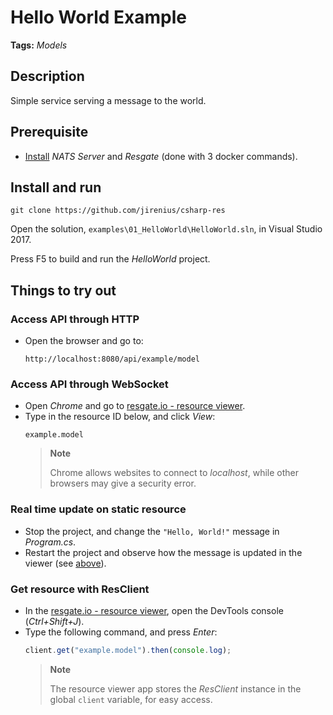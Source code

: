 # Hello World Example

**Tags:** *Models*

## Description
Simple service serving a message to the world.

## Prerequisite

* [Install](https://resgate.io/docs/get-started/installation/) *NATS Server* and *Resgate* (done with 3 docker commands).

## Install and run

```text
git clone https://github.com/jirenius/csharp-res
```
Open the solution, `examples\01_HelloWorld\HelloWorld.sln`, in Visual Studio 2017.

Press F5 to build and run the *HelloWorld* project.

## Things to try out

### Access API through HTTP
* Open the browser and go to:
    ```text
    http://localhost:8080/api/example/model
    ```

### Access API through WebSocket
* Open *Chrome* and go to [resgate.io - resource viewer](https://resgate.io/viewer).
* Type in the resource ID below, and click *View*:
    ```text
    example.model
    ```
    > **Note**
    >
    > Chrome allows websites to connect to *localhost*, while other browsers may give a security error.

### Real time update on static resource
* Stop the project, and change the `"Hello, World!"` message in *Program.cs*.
* Restart the project and observe how the message is updated in the viewer (see [above](#access-api-through-websocket)).

### Get resource with ResClient
* In the [resgate.io - resource viewer](https://resgate.io/viewer), open the DevTools console (*Ctrl+Shift+J*).
* Type the following command, and press *Enter*:
    ```javascript
    client.get("example.model").then(console.log);
    ```
    > **Note**
    >
    > The resource viewer app stores the *ResClient* instance in the global `client` variable, for easy access.

